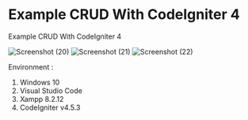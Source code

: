 # Example CRUD With CodeIgniter 4
Example CRUD With CodeIgniter 4

![Screenshot (20)](https://github.com/achmadiqsan/crud-ci4-barang/assets/57186921/d47b7f4f-90d9-4bc1-9e99-a3c39ffd6a5b)
![Screenshot (21)](https://github.com/achmadiqsan/crud-ci4-barang/assets/57186921/aafaeb4e-39a7-4e32-b680-a5c8dcb52140)
![Screenshot (22)](https://github.com/achmadiqsan/crud-ci4-barang/assets/57186921/f5992536-4c1c-4462-849b-67ba2b3009ee)

Environment :
1. Windows 10
2. Visual Studio Code
3. Xampp 8.2.12
4. CodeIgniter v4.5.3
